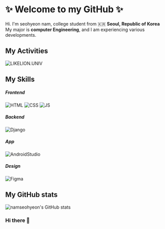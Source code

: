 <h1>✨ Welcome to my GitHub ✨</h1>

<p>Hi. I'm seohyeon nam, college student from 🇰🇷 <strong>Seoul, Republic of Korea</strong><br>My major is <strong>computer Engineering</strong>, and I am experiencing various developments.</p>

<h2>My Activities</h2>

![LIKELION.UNIV](http://is.am/5ywn)<br>
  
  
<h2>My Skills</h2>

<h5>Frontend</h5>

![HTML](https://img.shields.io/badge/HTML-E34F26?style=flat-square&logo=html5&logoColor=white)
![CSS](https://img.shields.io/badge/CSS-1572B6?style=flat-square&logo=css3&logoColor=white)
![JS](https://img.shields.io/badge/JavaScript-F7DF1E?style=flat-square&logo=javascript&logoColor=black)

<h5>Backend</h5>

![Django](https://img.shields.io/badge/Django-092E20?style=flat-square&logo=django&logoColor=white)
<h5>App</h5>

![AndroidStudio](https://img.shields.io/badge/Android%20Studio-020202?style=flat-square&logo=android%20studio&logoColor=#46d484)
<h5>Design</h5>

![Figma](https://img.shields.io/badge/Figma-020202?style=flat-square&logo=Figma&logoColor=)

<h2>My GitHub stats</h2>

![namseohyeon's GitHub stats](https://github-readme-stats.vercel.app/api?username=namseohyeon&hide_title=true&show_icons=true&include_all_commits=false&disable_animations=false&theme=buefy)
  
### Hi there 👋

<!--
**namseohyeon/namseohyeon** is a ✨ _special_ ✨ repository because its `README.md` (this file) appears on your GitHub profile.

Here are some ideas to get you started:

- 🔭 I’m currently working on ...
- 🌱 I’m currently learning ...
- 👯 I’m looking to collaborate on ...
- 🤔 I’m looking for help with ...
- 💬 Ask me about ...
- 📫 How to reach me: ...
- 😄 Pronouns: ...
- ⚡ Fun fact: ...
-->
